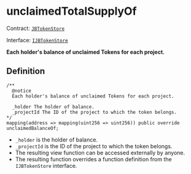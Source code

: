 # unclaimedTotalSupplyOf

Contract: [`JBTokenStore`](../)​‌

Interface: [`IJBTokenStore`](../../../interfaces/ijbtokenstore.md)

**Each holder's balance of unclaimed Tokens for each project.**

## Definition

```solidity
/** 
  @notice
  Each holder's balance of unclaimed Tokens for each project.

  _holder The holder of balance.
  _projectId The ID of the project to which the token belongs.
*/
mapping(address => mapping(uint256 => uint256)) public override unclaimedBalanceOf;
```

* `_holder` is the holder of balance.
* `_projectId` is the ID of the project to which the token belongs.
* The resulting view function can be accessed externally by anyone. 
* The resulting function overrides a function definition from the `IJBTokenStore` interface.

